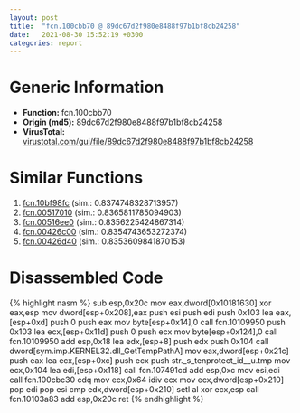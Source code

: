 ```yaml
---
layout: post
title:  "fcn.100cbb70 @ 89dc67d2f980e8488f97b1bf8cb24258"
date:   2021-08-30 15:52:19 +0300
categories: report
---
```


# Generic Information
- **Function:** fcn.100cbb70
- **Origin (md5):** 89dc67d2f980e8488f97b1bf8cb24258
- **VirusTotal:** [virustotal.com/gui/file/89dc67d2f980e8488f97b1bf8cb24258][virustotal_ref]



# Similar Functions

1. [fcn.10bf98fc][similar_1_ref] (sim.: 0.8374748328713957)
2. [fcn.00517010][similar_2_ref] (sim.: 0.8365811785094903)
3. [fcn.00516ee0][similar_3_ref] (sim.: 0.8356225424867314)
4. [fcn.00426c00][similar_4_ref] (sim.: 0.8354743653272374)
5. [fcn.00426d40][similar_5_ref] (sim.: 0.8353609841870153)


# Disassembled Code

{% highlight nasm %}
sub esp,0x20c
mov eax,dword[0x10181630]
xor eax,esp
mov dword[esp+0x208],eax
push esi
push edi
push 0x103
lea eax,[esp+0xd]
push 0
push eax
mov byte[esp+0x14],0
call fcn.10109950
push 0x103
lea ecx,[esp+0x11d]
push 0
push ecx
mov byte[esp+0x124],0
call fcn.10109950
add esp,0x18
lea edx,[esp+8]
push edx
push 0x104
call dword[sym.imp.KERNEL32.dll_GetTempPathA]
mov eax,dword[esp+0x21c]
push eax
lea ecx,[esp+0xc]
push ecx
push str._s_tenprotect_id__u.tmp
mov ecx,0x104
lea edi,[esp+0x118]
call fcn.107491cd
add esp,0xc
mov esi,edi
call fcn.100cbc30
cdq 
mov ecx,0x64
idiv ecx
mov ecx,dword[esp+0x210]
pop edi
pop esi
cmp edx,dword[esp+0x210]
setl al
xor ecx,esp
call fcn.10103a83
add esp,0x20c
ret 
{% endhighlight %}


[similar_1_ref]: /report/fcn.10bf98fc@89dc67d2f980e8488f97b1bf8cb24258
[similar_2_ref]: /report/fcn.00517010@c60344b51fa39a329b92557d24ff7670
[similar_3_ref]: /report/fcn.00516ee0@c60344b51fa39a329b92557d24ff7670
[similar_4_ref]: /report/fcn.00426c00@1123b7aa5760238fe93045e585b8234c
[similar_5_ref]: /report/fcn.00426d40@1123b7aa5760238fe93045e585b8234c
[virustotal_ref]: https://www.virustotal.com/gui/file/89dc67d2f980e8488f97b1bf8cb24258